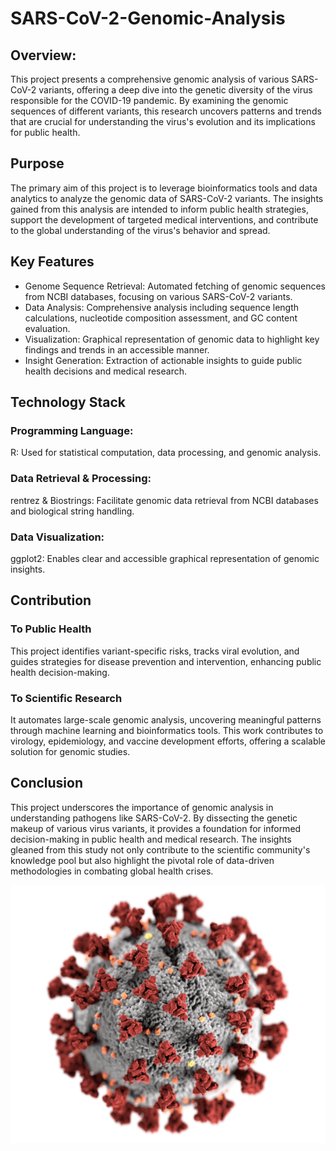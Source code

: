# SARS-CoV-2-Genomic-Analysis

## Overview: 

This project presents a comprehensive genomic analysis of various SARS-CoV-2 variants, offering a deep dive into the genetic diversity of the virus responsible for the COVID-19 pandemic. By examining the genomic sequences of different variants, this research uncovers patterns and trends that are crucial for understanding the virus's evolution and its implications for public health.

## Purpose

The primary aim of this project is to leverage bioinformatics tools and data analytics to analyze the genomic data of SARS-CoV-2 variants. The insights gained from this analysis are intended to inform public health strategies, support the development of targeted medical interventions, and contribute to the global understanding of the virus's behavior and spread.

## Key Features

* Genome Sequence Retrieval: Automated fetching of genomic sequences from NCBI databases, focusing on various SARS-CoV-2 variants.
* Data Analysis: Comprehensive analysis including sequence length calculations, nucleotide composition assessment, and GC content evaluation.
* Visualization: Graphical representation of genomic data to highlight key findings and trends in an accessible manner.
* Insight Generation: Extraction of actionable insights to guide public health decisions and medical research.

## Technology Stack

### Programming Language:
R: Used for statistical computation, data processing, and genomic analysis.

### Data Retrieval & Processing:
rentrez & Biostrings: Facilitate genomic data retrieval from NCBI databases and biological string handling.

### Data Visualization:
ggplot2: Enables clear and accessible graphical representation of genomic insights.

## Contribution

### To Public Health
This project identifies variant-specific risks, tracks viral evolution, and guides strategies for disease prevention and intervention, enhancing public health decision-making.

### To Scientific Research
It automates large-scale genomic analysis, uncovering meaningful patterns through machine learning and bioinformatics tools. This work contributes to virology, epidemiology, and vaccine development efforts, offering a scalable solution for genomic studies.


## Conclusion

This project underscores the importance of genomic analysis in understanding pathogens like SARS-CoV-2. By dissecting the genetic makeup of various virus variants, it provides a foundation for informed decision-making in public health and medical research. The insights gleaned from this study not only contribute to the scientific community's knowledge pool but also highlight the pivotal role of data-driven methodologies in combating global health crises.

![WEB_PAGE](covid.jpg)






